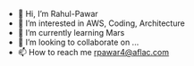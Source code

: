 - 👋 Hi, I’m Rahul-Pawar
- 👀 I’m interested in AWS, Coding, Architecture
- 🌱 I’m currently learning Mars
- 💞️ I’m looking to collaborate on ...
- 📫 How to reach me rpawar4@aflac.com

<!---
Rahul-Pawar-V35902/Rahul-Pawar-V35902 is a ✨ special ✨ repository because its `README.md` (this file) appears on your GitHub profile.
You can click the Preview link to take a look at your changes.
--->
